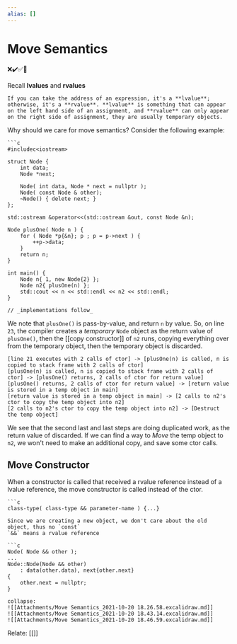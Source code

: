 ```yaml
---
alias: []
---
```

# Move Semantics
❌✔️✅📗

Recall **lvalues** and **rvalues**
```ad-def
If you can take the address of an expression, it's a **lvalue**; otherwise, it's a **rvalue**. **lvalue** is something that can appear on the left hand side of an assignment, and **rvalue** can only appear on the right side of assignment, they are usually temporary objects.
```

Why should we care for move semantics? Consider the following example:
```ad-example
```c
#includec<iostream>

struct Node {
    int data;
    Node *next;

    Node( int data, Node * next = nullptr );
    Node( const Node & other);
    ~Node() { delete next; }
};

std::ostream &operator<<(std::ostream &out, const Node &n);
  
Node plusOne( Node n ) {
    for ( Node *p{&n}; p ; p = p->next ) {
        ++p->data;
    }
    return n;
}

int main() {
    Node n{ 1, new Node{2} };
    Node n2{ plusOne(n) };
    std::cout << n << std::endl << n2 << std::endl;
}

// _implementations follow_
```

We note that `plusOne()` is pass-by-value, and return `n` by value. 
So, on line `23`, the compiler creates a *temporary*  `Node` object as the return value of `plusOne()`, then the [[copy constructor]] of `n2` runs, copying everything over from the temporary object, then the temporary object is discarded.

```nomnoml
[line 21 executes with 2 calls of ctor] -> [plusOne(n) is called, n is copied to stack frame with 2 calls of ctor]
[plusOne(n) is called, n is copied to stack frame with 2 calls of ctor] -> [plusOne() returns, 2 calls of ctor for return value] 
[plusOne() returns, 2 calls of ctor for return value] -> [return value is stored in a temp object in main]
[return value is stored in a temp object in main] -> [2 calls to n2's ctor to copy the temp object into n2]
[2 calls to n2's ctor to copy the temp object into n2] -> [Destruct the temp object]
```

We see that the second last and last steps are doing duplicated work, as the return value of discarded. If we can find a way to *Move* the temp object to `n2`, we won't need to make an additional copy, and save some ctor calls.

## Move Constructor

When a constructor is called that received a rvalue reference instead of a lvalue reference, the move constructor is called instead of the ctor.

```ad-syx
```c
class-type( class-type && parameter-name ) {...}
```

```ad-note
Since we are creating a new object, we don't care about the old object, thus no `const`
`&&` means a rvalue reference
```

```ad-example
```c
Node( Node && other );
...
Node::Node(Node && other)
	: data(other.data), next{other.next}
{
	other.next = nullptr;
}
```

```ad-digm
collapse:
![[Attachments/Move Semantics_2021-10-20 18.26.58.excalidraw.md]]
![[Attachments/Move Semantics_2021-10-20 18.43.14.excalidraw.md]]
![[Attachments/Move Semantics_2021-10-20 18.46.59.excalidraw.md]]
```
Relate: [[]]